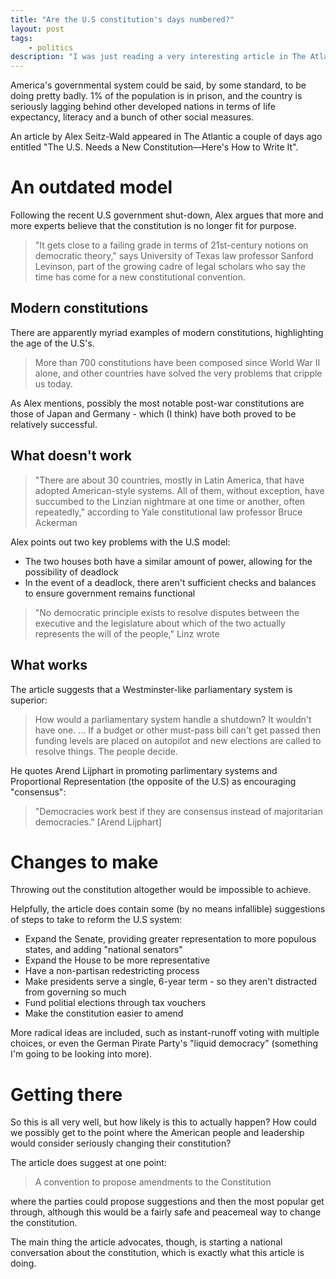 ```yaml
---
title: "Are the U.S constitution's days numbered?"
layout: post
tags:
    - politics
description: "I was just reading a very interesting article in The Atlantic about the prospect of rewriting the constitution. It made quite a compelling argument."
---
```


America's governmental system could be said, by some standard, to be doing pretty badly. 1% of the population is in prison, and the country is seriously lagging behind other developed nations in terms of life expectancy, literacy and a bunch of other social measures.

An article by Alex Seitz-Wald appeared in The Atlantic a couple of days ago entitled "The U.S. Needs a New Constitution—Here's How to Write It".

An outdated model
===

Following the recent U.S government shut-down, Alex argues that more and more experts believe that the constitution is no longer fit for purpose.

> "It gets close to a failing grade in terms of 21st-century notions on democratic theory," says University of Texas law professor Sanford Levinson, part of the growing cadre of legal scholars who say the time has come for a new constitutional convention.

Modern constitutions
---

There are apparently myriad examples of modern constitutions, highlighting the age of the U.S's.

> More than 700 constitutions have been composed since World War II alone, and other countries have solved the very problems that cripple us today.

As Alex mentions, possibly the most notable post-war constitutions are those of Japan and Germany - which (I think) have both proved to be relatively successful.

What doesn't work
---

> "There are about 30 countries, mostly in Latin America, that have adopted American-style systems. All of them, without exception, have succumbed to the Linzian nightmare at one time or another, often repeatedly," according to Yale constitutional law professor Bruce Ackerman

Alex points out two key problems with the U.S model:

- The two houses both have a similar amount of power, allowing for the possibility of deadlock
- In the event of a deadlock, there aren't sufficient checks and balances to ensure government remains functional

> "No democratic principle exists to resolve disputes between the executive and the legislature about which of the two actually represents the will of the people," Linz wrote

What works
---

The article suggests that a Westminster-like parliamentary system is superior:

> How would a parliamentary system handle a shutdown? It wouldn't have one. ... If a budget or other must-pass bill can't get passed then funding levels are placed on autopilot and new elections are called to resolve things. The people decide.

He quotes Arend Lijphart in promoting parlimentary systems and Proportional Representation (the opposite of the U.S) as encouraging "consensus":

> "Democracies work best if they are consensus instead of majoritarian democracies." [Arend Lijphart]

Changes to make
===

Throwing out the constitution altogether would be impossible to achieve.

Helpfully, the article does contain some (by no means infallible) suggestions of steps to take to reform the U.S system:

- Expand the Senate, providing greater representation to more populous states, and adding "national senators"
- Expand the House to be more representative
- Have a non-partisan redestricting process
- Make presidents serve a single, 6-year term - so they aren't distracted from governing so much
- Fund politial elections through tax vouchers
- Make the constitution easier to amend

More radical ideas are included, such as instant-runoff voting with multiple choices, or even the German Pirate Party's "liquid democracy" (something I'm going to be looking into more).

Getting there
===

So this is all very well, but how likely is this to actually happen? How could we possibly get to the point where the American people and leadership would consider seriously changing their constitution?

The article does suggest at one point:

> A convention to propose amendments to the Constitution

where the parties could propose suggestions and then the most popular get through, although this would be a fairly safe and peacemeal way to change the constitution.

The main thing the article advocates, though, is starting a national conversation about the constitution, which is exactly what this article is doing.
